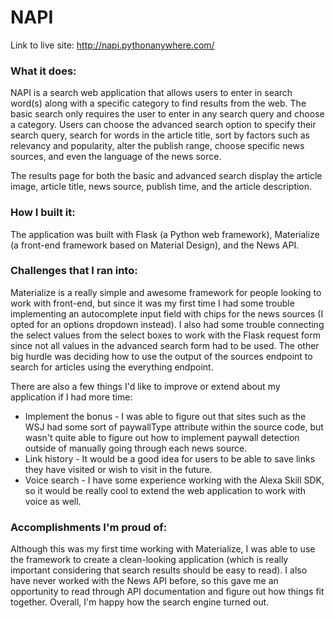 # NAPI

Link to live site: http://napi.pythonanywhere.com/

### What it does:
NAPI is a search web application that allows users to enter in search word(s) along with a specific category to 
find results from the web. The basic search only requires the user to enter in any search query and 
choose a category. Users can choose the advanced search option to specify their search query,
search for words in the article title, sort by factors such as relevancy and popularity,
alter the publish range, choose specific news sources, and even the language of the news sorce.

The results page for both the basic and advanced search display the article image, article title,
news source, publish time, and the article description.

### How I built it:
The application was built with Flask (a Python web framework), Materialize (a front-end framework based on Material Design),
and the News API.

### Challenges that I ran into:
Materialize is a really simple and awesome framework for people looking to work with front-end, but since it was my first time
I had some trouble implementing an autocomplete input field with chips for the news sources (I opted for an options dropdown instead). 
I also had some trouble connecting the select values from the select boxes to work with the Flask request 
form since not all values in the advanced search form had to be used. The other big hurdle was deciding how to use the output of the sources
endpoint to search for articles using the everything endpoint. 

There are also a few things I'd like to improve or extend about my application if I had more time:
* Implement the bonus - I was able to figure out that sites such as the WSJ had some sort of 
paywallType attribute within the source code, but wasn't quite able to figure out how to implement
paywall detection outside of manually going through each news source. 
* Link history - It would be a good idea for users to be able to save links they have visited or wish to visit in the future.
* Voice search - I have some experience working with the Alexa Skill SDK, so it would be really cool to extend 
the web application to work with voice as well. 

### Accomplishments I'm proud of:
Although this was my first time working with Materialize, I was able to use the framework to create a clean-looking application
(which is really important considering that search results should be easy to read). I also have never worked with the News API before,
so this gave me an opportunity to read through API documentation and figure out how things fit together. Overall, I'm happy how the search engine turned out. 


